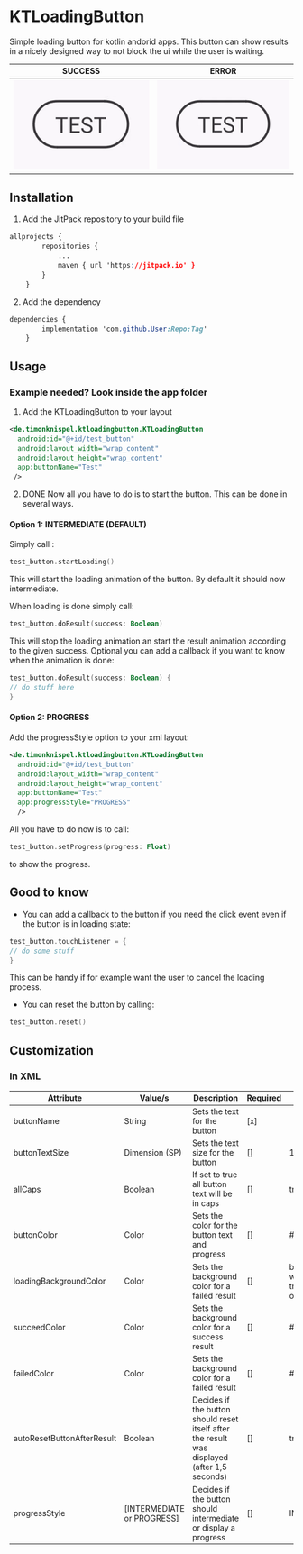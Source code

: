 # KTLoadingButton

Simple loading button for kotlin andorid apps.
This button can show results in a nicely designed way to not block the ui while the user is waiting.

|SUCCESS| ERROR |
|--|--|
| ![](success.gif) | ![](fail.gif) |


## Installation
1. Add the JitPack repository to your build file

```css
allprojects {
		repositories {
			...
			maven { url 'https://jitpack.io' }
		}
	}
```

2.  Add the dependency

```css
dependencies {
		implementation 'com.github.User:Repo:Tag'
	}
```

## Usage
### Example needed?  Look inside the app folder

1. Add the KTLoadingButton to your layout

```xml
<de.timonknispel.ktloadingbutton.KTLoadingButton  
  android:id="@+id/test_button"  
  android:layout_width="wrap_content"  
  android:layout_height="wrap_content"  
  app:buttonName="Test"  
 />
```
2. DONE
Now all you have to do is to start the button. This can be done in several ways.

#### Option 1: INTERMEDIATE (DEFAULT)
Simply call :
```kotlin
test_button.startLoading()
````

This will start the loading animation of the button. By default it should now intermediate.

When loading is done simply call:
```kotlin
test_button.doResult(success: Boolean)
```
This will stop the loading animation an start the result animation according to the given success.
Optional you can add a callback if you want to know when the animation is done:
```kotlin
test_button.doResult(success: Boolean) {
// do stuff here
}
```

#### Option 2: PROGRESS
Add the progressStyle option to your xml layout:
```xml
<de.timonknispel.ktloadingbutton.KTLoadingButton  
  android:id="@+id/test_button"  
  android:layout_width="wrap_content"  
  android:layout_height="wrap_content"  
  app:buttonName="Test"  
  app:progressStyle="PROGRESS"  
  />
```
All you have to do now is to call:
```kotlin
test_button.setProgress(progress: Float)
```
to show the progress.

## Good to know

 - You can add a callback to the button if you need the click event even if the button is in loading state:
```kotlin
test_button.touchListener = {
// do some stuff
}
```
This can be handy if for example want the user to cancel the loading process.

- You can reset the button by calling:
```kotlin
test_button.reset()
```

## Customization

### In XML
|Attribute| Value/s | Description| Required | Default |
|--|--| -- | -- | -- |
| buttonName | String | Sets the text for the button |[x]| |
| buttonTextSize | Dimension (SP) | Sets the text size for the button |[]| 16sp |
| allCaps | Boolean | If set to true all button text will be in caps |[]| true |
| buttonColor | Color | Sets the color for the button text and progress |[]| #373737|
| loadingBackgroundColor | Color | Sets the background color for a failed result |[]| buttonColor with transparency of 31% |
| succeedColor | Color | Sets the background color for a success result |[]|#4CAF50 |
| failedColor | Color | Sets the background color for a failed result |[]|#F44336 |
| autoResetButtonAfterResult | Boolean | Decides if the button should reset itself after the result was displayed (after 1,5 seconds) |[]| true |
| progressStyle | [INTERMEDIATE or PROGRESS] | Decides if the button should intermediate or display a progress |[]| INTERMEDIATE |
